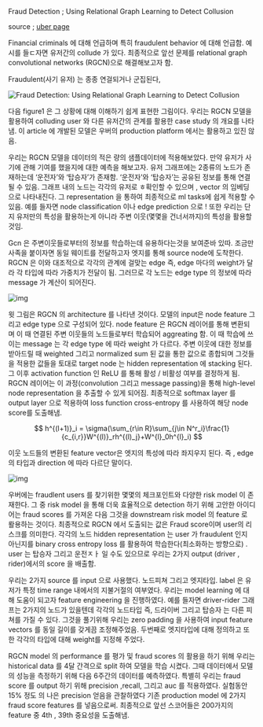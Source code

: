 Fraud Detection ; Using Relational Graph Learning to Detect Collusion



source ; [uber page](https://eng.uber.com/fraud-detection/?utm_campaign=Learning%20Posts&utm_content=168312748&utm_medium=social&utm_source=twitter&hss_channel=tw-3018841323&s=09)





Financial criminals 에 대해 언급하며 특히 fraudulent behavior 에 대해 언급함. 예시를 들ㄷ자면 유저간의 collude 가 있다. 최종적으로 앞선 문제를 relational graph convolutional networks (RGCN)으로 해결해보고자 함.

Fraudulent(사기 유저) 는 종종 연걸되거나 군집된다, 

![Fraud Detection: Using Relational Graph Learning to Detect Collusion](https://1fykyq3mdn5r21tpna3wkdyi-wpengine.netdna-ssl.com/wp-content/uploads/2021/05/Screen-Shot-2021-05-20-at-9.35.05-PM-768x552.png)

다음 figure1 은 그 상황에 대해 이해하기 쉽게 표현한 그림이다. 우리는 RGCN 모델을 활용하여 colluding user 와 다른 유저간의 관계를 활용한 case study 의 개요를 나타냄.
이 article 에 개발된 모델은 우버의 production platform 에서는 활용하고 있진 않음.

우리는 RGCN 모델을 데이터의 적은 량의 샘플데이터에 적용해보았다. 만약 유저가 사기에 관해 기여를 했을지에 대한 예측을 해보고자. 유저 그래프에는 2종류의 노드가 존재하는데 ‘운전자’와 ‘탑승자’가 존재함. ‘운전자’와 ‘탑승자’는 공유된 정보를 통해 연결될 수 있음. 그래프 내의 노드는 각각의 유저로 ㅎ확인할 수 있으며 , vector 의 임베딩으로 나타내진다. 그 representation 을 통하여 최종적으로 ml tasks에 쉽게 적용할 수 있음. 예를 들자면 node classification 이나 edge prediction 으로 ! 또한 우리는 단지 유저만의 특성을 활용하는게 아니라 주변 이웃(몇몇을 건너서까지)의 특성을 활용할 것임. 

Gcn 은 주변이웃들로부터의 정보를 학습하는데 유용하다는것을 보여준바 있따. 조금만 사족을 붙이자면 동일 웨이트를 전달하고자 엣지를 통해 source node에 도착한다. RGCN 은 이와 대조적으로 각각의 관계에 걸맞는 edge 즉, edge 마다의 weight가 달라 각 타입에 따라 가중치가 전달이 됨. 그러므로 각 노드는 edge type 의 정보에 따라 message 가 계산이 되어진다.

![img](https://1fykyq3mdn5r21tpna3wkdyi-wpengine.netdna-ssl.com/wp-content/uploads/2021/05/Screen-Shot-2021-05-20-at-9.36.03-PM.png)

윗 그림은 RGCN 의 architecture 를 나타낸 것이다. 모델의 input은 node feature 그리고 edge type 으로 구성되어 있다. node feature 은 RGCN 레이어를 통해 변환되며 이 때 연결된 주변 이웃들의 노드들로부터 학습되어 aggreating 함. 이 때 학습에 쓰이는 message 는 각 edge type 에 따라 weight 가 다르다. 주변 이웃에 대한 정보를 받아드릴 때 weighted 그리고 normalized sum 된 값을 통한 값으로 종합되며 그것들을 적용한 값들을 토대로 target node 는 hidden representation 에 stacking 된다. 그 이후 activation function 인 ReLU 를 통해 활성 / 비활성 여부를 결정하게 됨. RGCN 레이어는 이 과정(convolution 그리고 message passing)을 통해 high-level node representation 을 추출할 수 있게 되어짐. 최종적으로 softmax layer 를 output layer 으로 적용하여 loss function cross-entropy 를 사용하여 해당 node score를 도출해냄.


$$
h^{(l+1)}_i = \sigma(\sum_{r\in R}\sum_{j\in N^r_i}\frac{1}{c_{i,r}}W^{(l)}_rh^{(l)_j}+W^{l}_0h^{l}_i)
$$




이웃 노드들의 변환된 feature vector은 엣지의 특성에 따라 좌지우지 된다. 즉 , edge 의 타입과 direction 에 따라 다르단 말이다. 

![img](https://1fykyq3mdn5r21tpna3wkdyi-wpengine.netdna-ssl.com/wp-content/uploads/2021/05/Screen-Shot-2021-05-20-at-9.45.31-PM.png)

우버에는 fraudlent users 를 찾기위한 몇몇의 체크포인트와 다양한 risk model 이 존재한다. 그 중 risk model 을 통해 더욱 효율적으로 detection 하기 위해 고안한 아이디어는 fraud scores 를 가져온 다음 그것을 downstream risk model 의 feature 로 뢀용하는 것이다. 최종적으로 RGCN 에서 도출되는 값은 Fraud score이며 user의 리스크를 의미한다. 각각의 노드 hidden representation 는 user 가 fraudulent 인지 아닌지를 binary cross entropy loss 를 활용하여 학습한다(최소화하는 방향으로) . user 는 탑승자 그리고 운전ㅈㅏ 일 수도 있으므로 우리는 2가지 output (driver , rider)에서의 score 을 배출함.  

우리는 2가지 source 를 input 으로 사용했다. 노드피쳐 그리고 엣지타입. label 은 유저가 특정 time range 내에서의 지불거절의 여부였다. 우리는 model learning 에 대해 도움이 되고자 feature engineering 을 진행하였다. 예를 들자면 driver-rider 그래프는 2가지의 노드가 있을텐데 각각의 노드타입 즉, 드라이버 그리고 탑승자 는 다른 피쳐를 가질 수 있다. 그것을 풀기위해 우리는 zero padding 을 사용하여 input feature vectors 를 동일 길이를 갖게끔 조정해주었음. 두번째로 엣지타입에 대해 정의하고 또한 각각의 타입에 대해 weight를 지정해 주었다. 

RGCN model 의 performance 를 평가 및 fraud scores 의 활용을 하기 위해 우리는 historical data 를 4달 간격으로 split 하여 모델을 학습 시켰다.  그때 데이터에서 모델의 성능을 측정하기 위해 다음 6주간의 데이터를 예측하였다. 특별히 우리는 fraud score 를 output 하기 위해 precision ,recall, 그리고 auc 를 적용하였다. 실험동안 15% 정도 의 나은 precision  얻음을 관찰하였다 기존 production model 에 2가지 fraud score features 를 넣음으로써. 최종적으로 앞선 스코어들은 200가지의 feature 중 4th , 39th 중요성을 도출해냄.

